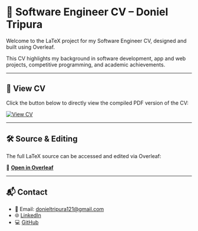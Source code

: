 # 📄 Software Engineer CV – Doniel Tripura

Welcome to the LaTeX project for my Software Engineer CV, designed and built using Overleaf.

This CV highlights my background in software development, app and web projects, competitive programming, and academic achievements.

---

## 🔗 View CV

Click the button below to directly view the compiled PDF version of the CV:

[![View CV](https://img.shields.io/badge/View-CV-blue?style=for-the-badge&logo=adobeacrobatreader&logoColor=white)](./Software_Engineer_CV.pdf)

---

## 🛠 Source & Editing

The full LaTeX source can be accessed and edited via Overleaf:

📂 **[Open in Overleaf](https://www.overleaf.com/project/67acc57e9b5eaed116044b2f)**

---

## 📬 Contact

- 📧 Email: donieltripura121@gmail.com  
- 🌐 [LinkedIn](https://www.linkedin.com/in/doniel-tripura-7a82281b9/)  
- 💻 [GitHub](https://github.com/MachangDoniel)
